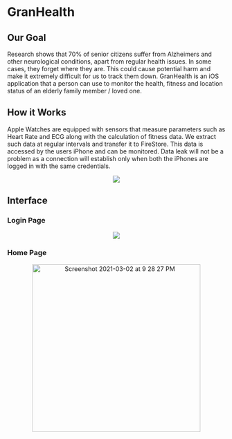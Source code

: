 # GranHealth

## Our Goal

Research shows that 70% of senior citizens suffer from Alzheimers and other neurological conditions, apart from regular health issues. In some cases, they forget where they are. This could cause potential harm and make it extremely difficult for us to track them down. GranHealth is an iOS application that a person can use to monitor the health, fitness and location status of an elderly family member / loved one.  

## How it Works

Apple Watches are equipped with sensors that measure parameters such as Heart Rate and ECG along with the calculation of fitness data. We extract such data at regular intervals and transfer it to FireStore. This data is accessed by the users iPhone and can be monitored. Data leak will not be a problem as a connection will establish only when both the iPhones are logged in with the same credentials. 

<center>
<img src ="https://user-images.githubusercontent.com/59433969/109671108-caf1f780-7b99-11eb-95a7-ee745c441414.png" />
</center>

## Interface

### Login Page
<center>
<img src ="https://user-images.githubusercontent.com/59433969/109676594-dc89ce00-7b9e-11eb-9c6f-9e9c96124461.png" />
</center>

### Home Page
<center>
<img width="388" alt="Screenshot 2021-03-02 at 9 28 27 PM" src="https://user-images.githubusercontent.com/59433969/109677059-4a35fa00-7b9f-11eb-9a68-dfa2a53f4e71.png">
</center>
